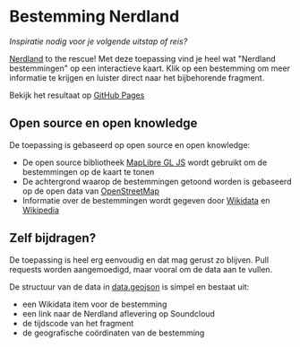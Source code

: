 # Bestemming Nerdland
*Inspiratie nodig voor je volgende uitstap of reis?*

[Nerdland](https://maandoverzicht.nerdland.be/) to the rescue! Met deze toepassing vind je heel wat "Nerdland bestemmingen" op een interactieve kaart.
Klik op een bestemming om meer informatie te krijgen en luister direct naar het bijbehorende fragment.

Bekijk het resultaat op [GitHub Pages](https://seppesantens.github.io/bestemmingNerdLand/)

## Open source en open knowledge
De toepassing is gebaseerd op open source en open knowledge:
- De open source bibliotheek [MapLibre GL JS](https://maplibre.org/maplibre-gl-js/docs/) wordt gebruikt om de bestemmingen op de kaart te tonen
- De achtergrond waarop de bestemmingen getoond worden is gebaseerd op de open data van [OpenStreetMap](https://www.openstreetmap.org/)
- Informatie over de bestemmingen wordt gegeven door [Wikidata](https://www.wikidata.org/) en [Wikipedia](https://www.wikipedia.org/)

## Zelf bijdragen?
De toepassing is heel erg eenvoudig en dat mag gerust zo blijven. Pull requests worden aangemoedigd, maar vooral om de data aan te vullen.

De structuur van de data in [data.geojson](https://github.com/seppesantens/bestemmingNerdLand/blob/main/data.geojson) is simpel en bestaat uit:
- een Wikidata item voor de bestemming
- een link naar de Nerdland aflevering op Soundcloud
- de tijdscode van het fragment 
- de geografische coördinaten van de bestemming
